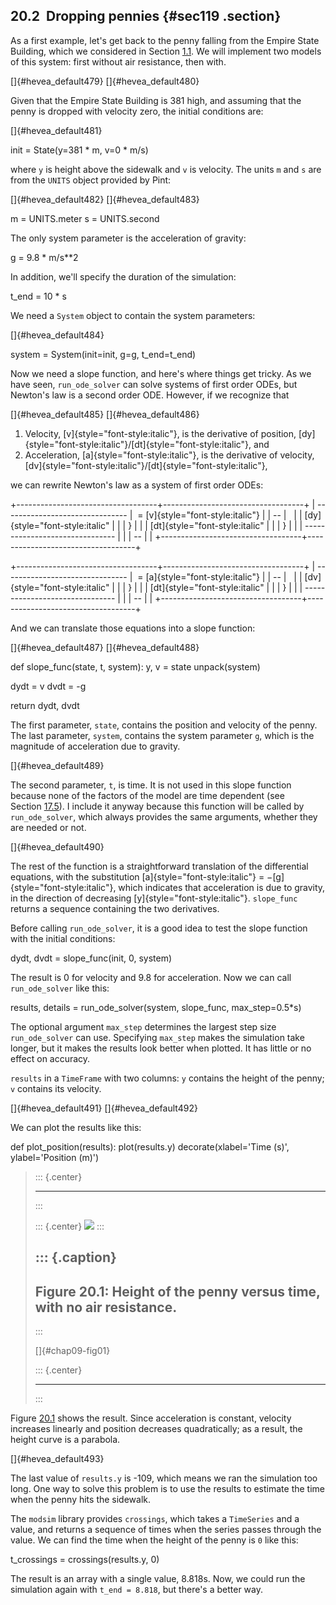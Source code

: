 ﻿20.2  Dropping pennies {#sec119 .section}
----------------------

As a first example, let's get back to the penny falling from the Empire
State Building, which we considered in Section [1.1](#penny). We will
implement two models of this system: first without air resistance, then
with.

[]{#hevea_default479} []{#hevea_default480}

Given that the Empire State Building is 381 high, and assuming that the
penny is dropped with velocity zero, the initial conditions are:

[]{#hevea_default481}

init = State(y=381 \* m, v=0 \* m/s)

where `y` is height above the sidewalk and `v` is velocity. The units
`m` and `s` are from the `UNITS` object provided by Pint:

[]{#hevea_default482} []{#hevea_default483}

m = UNITS.meter s = UNITS.second

The only system parameter is the acceleration of gravity:

g = 9.8 \* m/s\*\*2

In addition, we'll specify the duration of the simulation:

t\_end = 10 \* s

We need a `System` object to contain the system parameters:

[]{#hevea_default484}

system = System(init=init, g=g, t\_end=t\_end)

Now we need a slope function, and here's where things get tricky. As we
have seen, `run_ode_solver` can solve systems of first order ODEs, but
Newton's law is a second order ODE. However, if we recognize that

[]{#hevea_default485} []{#hevea_default486}

1.  Velocity, [v]{style="font-style:italic"}, is the derivative of
    position,
    [dy]{style="font-style:italic"}/[dt]{style="font-style:italic"}, and
2.  Acceleration, [a]{style="font-style:italic"}, is the derivative of
    velocity,
    [dv]{style="font-style:italic"}/[dt]{style="font-style:italic"},

we can rewrite Newton's law as a system of first order ODEs:

+-----------------------------------+-----------------------------------+
|   ------------------------------- |  = [v]{style="font-style:italic"} |
| --                                |                                   |
|    [dy]{style="font-style:italic" |                                   |
| }                                 |                                   |
|    [dt]{style="font-style:italic" |                                   |
| }                                 |                                   |
|   ------------------------------- |                                   |
| --                                |                                   |
+-----------------------------------+-----------------------------------+

+-----------------------------------+-----------------------------------+
|   ------------------------------- |  = [a]{style="font-style:italic"} |
| --                                |                                   |
|    [dv]{style="font-style:italic" |                                   |
| }                                 |                                   |
|    [dt]{style="font-style:italic" |                                   |
| }                                 |                                   |
|   ------------------------------- |                                   |
| --                                |                                   |
+-----------------------------------+-----------------------------------+

And we can translate those equations into a slope function:

[]{#hevea_default487} []{#hevea_default488}

def slope\_func(state, t, system): y, v = state unpack(system)

dydt = v dvdt = -g

return dydt, dvdt

The first parameter, `state`, contains the position and velocity of the
penny. The last parameter, `system`, contains the system parameter `g`,
which is the magnitude of acceleration due to gravity.

[]{#hevea_default489}

The second parameter, `t`, is time. It is not used in this slope
function because none of the factors of the model are time dependent
(see Section [17.5](#glucose)). I include it anyway because this
function will be called by `run_ode_solver`, which always provides the
same arguments, whether they are needed or not.

[]{#hevea_default490}

The rest of the function is a straightforward translation of the
differential equations, with the substitution
[a]{style="font-style:italic"} = −[g]{style="font-style:italic"}, which
indicates that acceleration is due to gravity, in the direction of
decreasing [y]{style="font-style:italic"}. `slope_func` returns a
sequence containing the two derivatives.

Before calling `run_ode_solver`, it is a good idea to test the slope
function with the initial conditions:

dydt, dvdt = slope\_func(init, 0, system)

The result is 0 for velocity and 9.8 for acceleration. Now we can call
`run_ode_solver` like this:

results, details = run\_ode\_solver(system, slope\_func,
max\_step=0.5\*s)

The optional argument `max_step` determines the largest step size
`run_ode_solver` can use. Specifying `max_step` makes the simulation
take longer, but it makes the results look better when plotted. It has
little or no effect on accuracy.

`results` in a `TimeFrame` with two columns: `y` contains the height of
the penny; `v` contains its velocity.

[]{#hevea_default491} []{#hevea_default492}

We can plot the results like this:

def plot\_position(results): plot(results.y) decorate(xlabel='Time (s)',
ylabel='Position (m)')

> ::: {.center}
>
> ------------------------------------------------------------------------
> :::
>
> ::: {.center}
> ![](ModSimPy030.png)
> :::
>
> ::: {.caption}
>   -----------------------------------------------------------------------
>   Figure 20.1: Height of the penny versus time, with no air resistance.
>   -----------------------------------------------------------------------
> :::
>
> []{#chap09-fig01}
>
> ::: {.center}
>
> ------------------------------------------------------------------------
> :::

Figure [20.1](#chap09-fig01) shows the result. Since acceleration is
constant, velocity increases linearly and position decreases
quadratically; as a result, the height curve is a parabola.

[]{#hevea_default493}

The last value of `results.y` is -109, which means we ran the simulation
too long. One way to solve this problem is to use the results to
estimate the time when the penny hits the sidewalk.

The `modsim` library provides `crossings`, which takes a `TimeSeries`
and a value, and returns a sequence of times when the series passes
through the value. We can find the time when the height of the penny is
`0` like this:

t\_crossings = crossings(results.y, 0)

The result is an array with a single value, 8.818s. Now, we could run
the simulation again with `t_end = 8.818`, but there's a better way.

